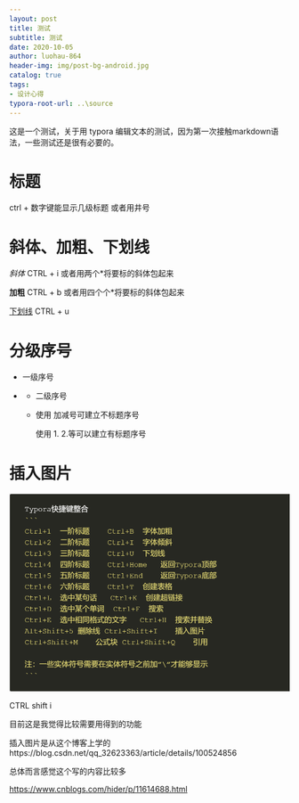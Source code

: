 ```yaml
---
layout: post
title: 测试
subtitle: 测试
date: 2020-10-05
author: luohau-864
header-img: img/post-bg-android.jpg
catalog: true
tags:
- 设计心得
typora-root-url: ..\source
---
```

这是一个测试，关于用 typora 编辑文本的测试，因为第一次接触markdown语法，一些测试还是很有必要的。

# 标题

ctrl + 数字键能显示几级标题 或者用井号

# 斜体、加粗、下划线

*斜体*   CTRL + i 或者用两个*将要标的斜体包起来

**加粗**  CTRL + b 或者用四个个*将要标的斜体包起来

<u>下划线</u>  CTRL + u 

# 分级序号

+ 一级序号

+ - 二级序号

  - 使用 加减号可建立不标题序号

    使用 1.  2.等可以建立有标题序号

# 插入图片

![12](https://github.com/luohua-864/luohua-864.github.io/blob/master/source/images/12.png)

CTRL shift i

目前这是我觉得比较需要用得到的功能

插入图片是从这个博客上学的https://blog.csdn.net/qq_32623363/article/details/100524856



总体而言感觉这个写的内容比较多

https://www.cnblogs.com/hider/p/11614688.html

